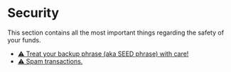 # Security

This section contains all the most important things regarding the safety of your funds.

* [⚠️ Treat your backup phrase \(aka SEED phrase\) with care!](security/safe-place.md)
* [⚠️ Spam transactions.](security/spam-transactions.md)
